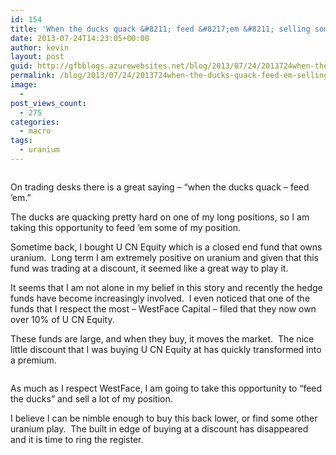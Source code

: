 ```yaml
---
id: 154
title: 'When the ducks quack &#8211; feed &#8217;em &#8211; selling some of my U position'
date: 2013-07-24T14:23:05+00:00
author: kevin
layout: post
guid: http://gfbblogs.azurewebsites.net/blog/2013/07/24/2013724when-the-ducks-quack-feed-em-selling-some-of-my-u-position/
permalink: /blog/2013/07/24/2013724when-the-ducks-quack-feed-em-selling-some-of-my-u-position/
image:
  - 
post_views_count:
  - 275
categories:
  - macro
tags:
  - uranium
---
```

<img class="aligncenter" alt="" src="http://static.squarespace.com/static/500f3df9e4b006cb9ec150a3/50c60ecbe4b026203261b4d3/51effa04e4b0e1bd3db7b330/1374681606037/duck-quack%20Jul%2024%2013.jpg" />

On trading desks there is a great saying &#8211; &#8220;when the ducks quack &#8211; feed &#8217;em.&#8221;

The ducks are quacking pretty hard on one of my long positions, so I am taking this opportunity to feed &#8217;em some of my position.

Sometime back, I bought U CN Equity which is a closed end fund that owns uranium.  Long term I am extremely positive on uranium and given that this fund was trading at a discount, it seemed like a great way to play it.

It seems that I am not alone in my belief in this story and recently the hedge funds have become increasingly involved.  I even noticed that one of the funds that I respect the most &#8211; WestFace Capital &#8211; filed that they now own over 10% of U CN Equity.

These funds are large, and when they buy, it moves the market.  The nice little discount that I was buying U CN Equity at has quickly transformed into a premium.

<img class="aligncenter" alt="" src="http://themacrotourist.com/blogs/U%20Pem%20Jul%2024%2013.gif" />

As much as I respect WestFace, I am going to take this opportunity to &#8220;feed the ducks&#8221; and sell a lot of my position.

I believe I can be nimble enough to buy this back lower, or find some other uranium play.  The built in edge of buying at a discount has disappeared and it is time to ring the register.

&nbsp;